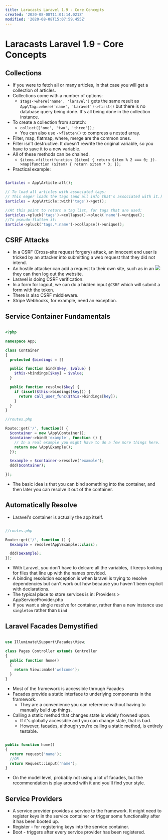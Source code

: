 ```yaml
---
title: Laracasts Laravel 1.9 - Core Concepts
created: '2020-08-08T11:01:14.021Z'
modified: '2020-08-08T15:07:59.455Z'
---
```


# Laracasts Laravel 1.9 - Core Concepts

## Collections

* If you were to fetch all or many articles, in that case you will get a collection of articles.
* Collections come with a number of options:
  * `$tags->where('name', 'laravel')` gets the same result as `App\Tag::where('name', 'Laravel')->first()` but there is no database query being done. It's all being done in the collection instance.
* To create a collection from scratch:
  * `collect(['one', 'two', 'three']);`
  * You can also use `->flatten()` to compress a nested array.
* Filter, map, flatmap, where, merge are the common ones.
* Filter isn't destructive. It doesn't rewrite the original variable, so you have to save it to a new variable.
* All of these methods can be chained.
  * `$items->filter(function ($item) { return $item % 2 === 0; })->map(function ($item) { return $item * 3; });`
* Practical example:

```php

$articles = App\Article:all();

// To load all articles with associated tags:
// This eager loads the tags (and all info that's associated with it.)
$articles = App\Article::with('tags')->get();

//At this point to return a tag list, for tags that are used:
$articles->pluck('tags')->collapse()->pluck('name')->unique();
//To pseudo-flatten it:
$article->pluck('tags.*.name')->collapse()->unique();


```

## CSRF Attacks

* In a CSRF (Cross-site request forgery) attack, an innocent end user is tricked by an attacker into submitting a web request that they did not intend.
* An hostile attacker can add a request to their own site, such as in an <img src="http://differentwbesite.com/logout"> they can then log out the website.
* Laravel is doing CSRF verification.
* In a form for logout, we can do a hidden input `@CSRF` which will submit a form with the token.
* There is also CSRF middleware.
* Stripe Webhooks, for example, need an exception.

## Service Container Fundamentals

```php

<?php

namespace App;

class Container 
{
  protected $bindings = []

  public function bind($key, $value) {
    $this->bindings[$key] = $value;
  }

  public function resolve($key) {
    if (isset($this->bindings[key])) {
      return call_user_func($this->bindings[key]);
    }
  }
}

//routes.php

Route::get('/', function() {
  $container = new \App\Container();
  $container->bind('example', function () {
    // In a real example you might have to do a few more things here.
    return new \App\Example();
  });

  $example = $container->resolve('example');
  ddd($container);

});

```
* The basic idea is that you can bind something into the container, and then later you can resolve it out of the container.

## Automatically Resolve

* Laravel's container is actually the app itself.

```php

//routes.php

Route::get('/', function () {
  $example = resolve(App\Example::class);

  ddd($example);
});

```

* With Laravel, you don't have to delcare all the variables, it keeps looking for files that line up with the names provided.
* A binding resolution exception is when laravel is trying to resolve dependencies but can't work out how because you haven't been explicit with declarations.
* The typical place to store services is in: Providers > AppServiceProvider.php
* If you want a single resolve for container, rather than a new instance use `singleton` rather than `bind`

## Laravel Facades Demystified

```php

use Illuminate\Support\Facades\View;

class Pages Controller extends Controller
{
  public function home()
  {
    return View::make('welcome');
  }
}

```
* Most of the framework is accessible through Facades 
* Facades provide a static interface to underlying components in the framework.
  * They are a convenience you can reference without having to manually build up things.
* Calling a static method that changes state is widely frowned upon.
  * If it's globally accessible and you can change state, that is bad.
  * However, facades, although you're calling a static method, is entirely testable.

```php

public function home()
{
  return request('name');
  //OR
  return Request::input('name');
}

```
* On the model level, probably not using a lot of facades, but the recommendation is play around with it and you'll find your style.

## Service Providers

* A service provider provides a service to the framework. It might need to register keys in the service container or trigger some functionality after it has been booted up.
* Register - for registering keys into the service container.
* Boot - triggers after every service provider has been registered.
